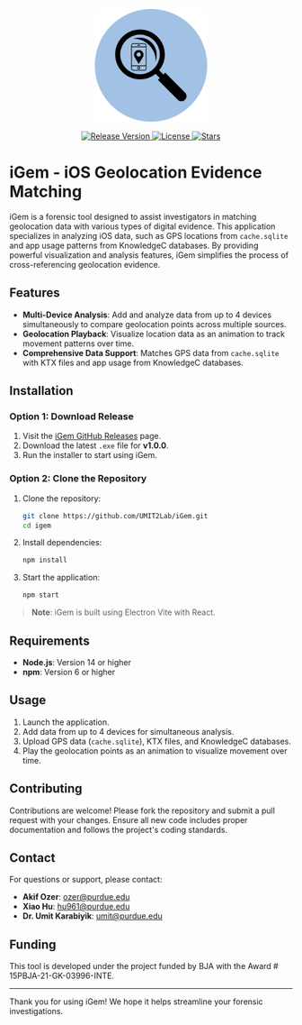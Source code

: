 <p align="center">
  <img src="https://github.com/UMIT2Lab/iGem/blob/main/resources/icon.png" alt="iGem Logo" width="200">
</p>

<p align="center">
  <a href="https://github.com/UMIT2Lab/iGem/releases">
    <img src="https://img.shields.io/github/v/release/UMIT2Lab/iGem" alt="Release Version">
  </a>
  <a href="https://github.com/UMIT2Lab/iGem">
    <img src="https://img.shields.io/github/license/UMIT2Lab/iGem" alt="License">
  </a>
  <a href="https://github.com/UMIT2Lab/iGem/stargazers">
    <img src="https://img.shields.io/github/stars/UMIT2Lab/iGem" alt="Stars">
  </a>
</p>

# iGem - iOS Geolocation Evidence Matching

iGem is a forensic tool designed to assist investigators in matching geolocation data with various types of digital evidence. This application specializes in analyzing iOS data, such as GPS locations from `cache.sqlite` and app usage patterns from KnowledgeC databases. By providing powerful visualization and analysis features, iGem simplifies the process of cross-referencing geolocation evidence.

## Features

- **Multi-Device Analysis**: Add and analyze data from up to 4 devices simultaneously to compare geolocation points across multiple sources.
- **Geolocation Playback**: Visualize location data as an animation to track movement patterns over time.
- **Comprehensive Data Support**: Matches GPS data from `cache.sqlite` with KTX files and app usage from KnowledgeC databases.

## Installation

### Option 1: Download Release
1. Visit the [iGem GitHub Releases](https://github.com/UMIT2Lab/iGem/releases) page.
2. Download the latest `.exe` file for **v1.0.0**.
3. Run the installer to start using iGem.

### Option 2: Clone the Repository
1. Clone the repository:
   ```bash
   git clone https://github.com/UMIT2Lab/iGem.git
   cd igem
   ```
2. Install dependencies:
   ```bash
   npm install
   ```
3. Start the application:
   ```bash
   npm start
   ```

> **Note**: iGem is built using Electron Vite with React.

## Requirements

- **Node.js**: Version 14 or higher
- **npm**: Version 6 or higher

## Usage

1. Launch the application.
2. Add data from up to 4 devices for simultaneous analysis.
3. Upload GPS data (`cache.sqlite`), KTX files, and KnowledgeC databases.
4. Play the geolocation points as an animation to visualize movement over time.

## Contributing

Contributions are welcome! Please fork the repository and submit a pull request with your changes. Ensure all new code includes proper documentation and follows the project's coding standards.

## Contact

For questions or support, please contact:

- **Akif Ozer**: [ozer@purdue.edu](mailto:ozer@purdue.edu)
- **Xiao Hu**: [hu961@purdue.edu](mailto:hu961@purdue.edu)
- **Dr. Umit Karabiyik**: [umit@purdue.edu](mailto:umit@purdue.edu)

## Funding

This tool is developed under the project funded by BJA with the Award # 15PBJA-21-GK-03996-INTE.

---

Thank you for using iGem! We hope it helps streamline your forensic investigations.
